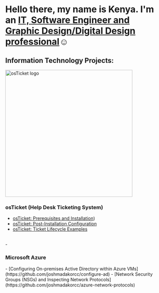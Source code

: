 <h1>Hello there, my name is Kenya. I'm an <a href="https://linkedin.com/in/Kenya-seifert"> IT, Software Engineer and Graphic Design/Digital Design professional</a>☺</h1>

<h2> Information Technology Projects:</h2>

<p><img src="https://i.imgur.com/pNqV4p8.png" width="400" alt="osTicket logo"/></p>


 <b><h3>osTicket (Help Desk Ticketing System)</h3></b>
  - [osTicket: Prerequisites and Installation](https://github.com/KenyaSeifert/osTicket-Prerequisites))
  - [osTicket: Post-Installation Configuration](https://github.com/joshmadakorcc/post-install-config)
  - [osTicket: Ticket Lifecycle Examples](https://github.com/joshmadakorcc/ticket-lifecycle)
   <br />
- <b><h3>Microsoft Azure</h3></b>
  - [Configuring On-premises Active Directory within Azure VMs](https://github.com/joshmadakorcc/configure-ad)
  - [Network Security Groups (NSGs) and Inspecting Network Protocols](https://github.com/joshmadakorcc/azure-network-protocols)
<br />
